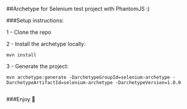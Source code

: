 ##Archetype for Selenium test project with PhantomJS :)

###Setup instructions:

1 - Clone the repo

2 - Install the archetype locally:

    mvn install

3 - Generate the project:

    mvn archetype:generate -DarchetypeGroupId=selenium-archetype -DarchetypeArtifactId=selenium-archetype -DarchetypeVersion=1.0.0


```
```

###Enjoy :tophat:
